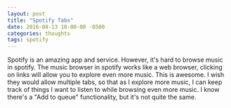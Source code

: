 ```yaml
---
layout: post
title: "Spotify Tabs"
date: 2016-08-13 10-00-00 -0500
categories: thoughts
tags: spotify
---
```

Spotify is an amazing app and service. However, it's hard to browse music in spotify.
The music browser in spotify works like a web browser, clicking on links will allow you to explore even more music.
This is awesome. I wish they would allow multiple tabs, so that as I explore more music,
I can keep track of things I want to listen to while browsing even more music. 
I know there's a "Add to queue" functionality, but it's not quite the same.